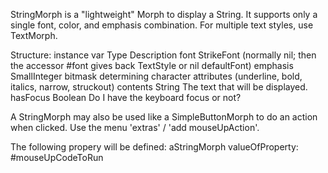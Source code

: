 StringMorph is a "lightweight" Morph to display a String. It supports only a single font, color, and emphasis combination. For multiple text styles, use TextMorph.

Structure:
instance var    	Type              Description 
font 			StrikeFont 		(normally nil; then the accessor #font gives back TextStyle 
				or nil			defaultFont) 
emphasis 		SmallInteger	bitmask determining character attributes (underline, bold, 								italics, narrow, struckout) 
contents 		String 			The text that will be displayed. 
hasFocus 		Boolean 		Do I have the keyboard focus or not? 

A StringMorph may also be used like a SimpleButtonMorph to do an action when clicked. Use the menu 'extras' / 'add mouseUpAction'.

The following propery will be defined:
aStringMorph valueOfProperty: #mouseUpCodeToRun
